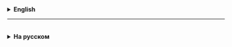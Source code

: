 <details>
  <summary style="cursor: pointer;"><b>English</b></summary>

# JCF: Set, TreeSet

## HashSet
If we are talking about the uniqueness of elements in a collection, then we must decide how this uniqueness is determined.
There are only two options:
- 1) two objects are the same if the equals method returns true.
- 2) two objects are the same if the comparison method (compareTo or compare) returns zero.

An implementation of the Set interface called HashSet is built on option 1). That's why equals() and hashSet
implemented by a “pair”, jointly.
If you decide to store objects of some type in a HashSet, then it is advisable to take care that the fields
those involved in the hashCode calculation were unchanged. Changing the relevant fields may result in
"leakage" of data from the set.

## TreeSet
Option 2) is used to build an implementation of the Set interface called TreeSet.

TreeSet Java is implemented as <a href="https://habrahabr.ru/post/330644/">red-black tree</a>.
Here is <a href="https://www.cs.usfca.edu/~galles/visualization/RedBlack.html">visualization of a red-black tree</a>.

In a TreeSet, to determine the uniqueness of the stored data, it must be either Comparable or in a TreeSet
Comparator must be passed during creation.


</details>

<hr>

<details style="padding-top: 18px">
  <summary style="cursor: pointer;"><b>На русском</b></summary>

# JCF: Set, TreeSet

## HashSet
Если мы говорим об уникальности элементов в коллекции, то мы должны решить, как эта уникальность определяется.
Есть всего две опции:
- 1) два объекта одинаковые, если метод equals возвращает true.
- 2) два объекта одинаковые, если метод сравнения (compareTo или compare) возвращает ноль.

На опции 1) построена реализация интерфейса Set называемая HashSet. Именно поэтому equals() и hashSet
реализуются "парой", совместно.
Если объекты какого-то типа решили хранить в HashSet, то желательно позаботиться, чтобы поля
участвующие в расчете hashCode были неизменными. Изменение соответствующих полей, может привести к
"утечке" данных из сета.

## TreeSet
На опции 2) построена реализация интерфейса Set называемая TreeSet.

TreeSet Java реализован как <a href="https://habrahabr.ru/post/330644/">красно-черное дерево</a>.
Вот <a href="https://www.cs.usfca.edu/~galles/visualization/RedBlack.html">визуализация красно-черного дерева</a>.

В TreeSet для определения уникальности хранимых данных, они должны быть или Comparable, или в TreeSet
при создании должен быть передан Comparator.

</details>






